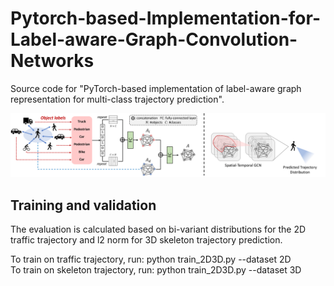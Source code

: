 # Pytorch-based-Implementation-for-Label-aware-Graph-Convolution-Networks
Source code for "PyTorch-based implementation of label-aware graph representation for multi-class trajectory prediction".
<p align="center">
  <img src="res/graph.png"/> 
</p>

## Training and validation
The evaluation is calculated based on bi-variant distributions for the 2D traffic trajectory and l2 norm for 3D skeleton trajectory prediction.

To train on traffic trajectory, run: python train_2D3D.py --dataset 2D <br>
To train on skeleton trajectory, run: python train_2D3D.py --dataset 3D 
